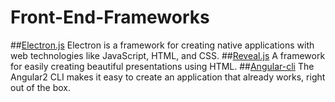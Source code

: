 # Front-End-Frameworks

##[Electron.js](http://electron.atom.io/) 
  Electron is a framework for creating native applications with web technologies like JavaScript, HTML, and CSS.
##[Reveal.js](http://lab.hakim.se/reveal-js/#/)
  A framework for easily creating beautiful presentations using HTML.
##[Angular-cli](https://cli.angular.io/)
  The Angular2 CLI makes it easy to create an application that already works, right out of the box.
